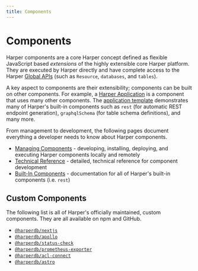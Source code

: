 ```yaml
---
title: Components
---
```


# Components

Harper components are a core Harper concept defined as flexible JavaScript based _extensions_ of the highly extensible core Harper platform. They are executed by Harper directly and have complete access to the Harper [Global APIs](../../reference/globals) (such as `Resource`, `databases`, and `tables`).

A key aspect to components are their extensibility; components can be built on other components. For example, a [Harper Application](../../developers/applications) is a component that uses many other components. The [application template](https://github.com/HarperDB/application-template) demonstrates many of Harper's built-in components such as `rest` (for automatic REST endpoint generation), `graphqlSchema` (for table schema definitions), and many more.

From management to development, the following pages document everything a developer needs to know about Harper components.

- [Managing Components](components/managing) - developing, installing, deploying, and executing Harper components locally and remotely
- [Technical Reference](components/reference) - detailed, technical reference for component development
- [Built-In Components](components/built-in) - documentation for all of Harper's built-in components (i.e. `rest`)

## Custom Components

The following list is all of Harper's officially maintained, custom components. They are all available on npm and GitHub.

- [`@harperdb/nextjs`](https://github.com/HarperDB/nextjs)
- [`@harperdb/apollo`](https://github.com/HarperDB/apollo)
- [`@harperdb/status-check`](https://github.com/HarperDB/status-check)
- [`@harperdb/prometheus-exporter`](https://github.com/HarperDB/prometheus-exporter)
- [`@harperdb/acl-connect`](https://github.com/HarperDB/acl-connect)
- [`@harperdb/astro`](https://github.com/HarperDB/astro)
